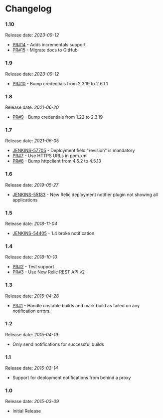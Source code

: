 Changelog
=========

### 1.10

Release date: _2023-09-12_

* [PR#14](https://github.com/jenkinsci/newrelic-deployment-notifier-plugin/pull/14) - Adds incrementals support
* [PR#15](https://github.com/jenkinsci/newrelic-deployment-notifier-plugin/pull/15) - Migrate docs to GitHub

### 1.9

Release date: _2023-09-12_

* [PR#10](https://github.com/jenkinsci/newrelic-deployment-notifier-plugin/pull/10) - Bump credentials from 2.3.19 to 2.6.1.1

### 1.8

Release date: _2021-06-20_

* [PR#9](https://github.com/jenkinsci/newrelic-deployment-notifier-plugin/pull/9) - Bump credentials from 1.22 to 2.3.19

### 1.7

Release date: _2021-06-05_

* [JENKINS-57705](https://issues.jenkins.io/browse/JENKINS-57705) - Deployment field "revision" is mandatory
* [PR#7](https://github.com/jenkinsci/newrelic-deployment-notifier-plugin/pull/7) - Use HTTPS URLs in pom.xml
* [PR#8](https://github.com/jenkinsci/newrelic-deployment-notifier-plugin/pull/8) - Bump httpclient from 4.5.2 to 4.5.13

### 1.6

Release date: _2019-05-27_

* [JENKINS-55183](https://issues.jenkins-ci.org/browse/JENKINS-55183) - New Relic deployment notifier plugin not showing all applications

### 1.5

Release date: _2018-11-04_

* [JENKINS-54405](https://issues.jenkins-ci.org/browse/JENKINS-54405) - 1.4 broke notification.

### 1.4

Release date: _2018-10-10_

* [PR#2](https://github.com/jenkinsci/newrelic-deployment-notifier-plugin/pull/2) - Test support
* [PR#3](https://github.com/jenkinsci/newrelic-deployment-notifier-plugin/pull/3) - Use New Relic REST API v2

### 1.3

Release date: _2015-04-28_

* [PR#1](https://github.com/jenkinsci/newrelic-deployment-notifier-plugin/pull/1) - Handle unstable builds and mark build as failed on any notification errors.

### 1.2

Release date: _2015-04-19_

* Only send notifications for successful builds

### 1.1

Release date: _2015-03-14_

* Support for deployment notifications from behind a proxy

### 1.0

Release date: _2015-03-09_

* Initial Release